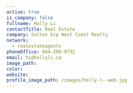 ```yaml
---
active: true
is_company: false
fullname: Holly Li
contactTitle: Real Estate
company: Sutton Grp West Coast Realty
network:
  - realestateagents
phoneOffice: 604-209-9732
email: hi@hollyli.ca
image_path:
color:
website:
profile_image_path: /images/holly-l--web.jpg
---
```



